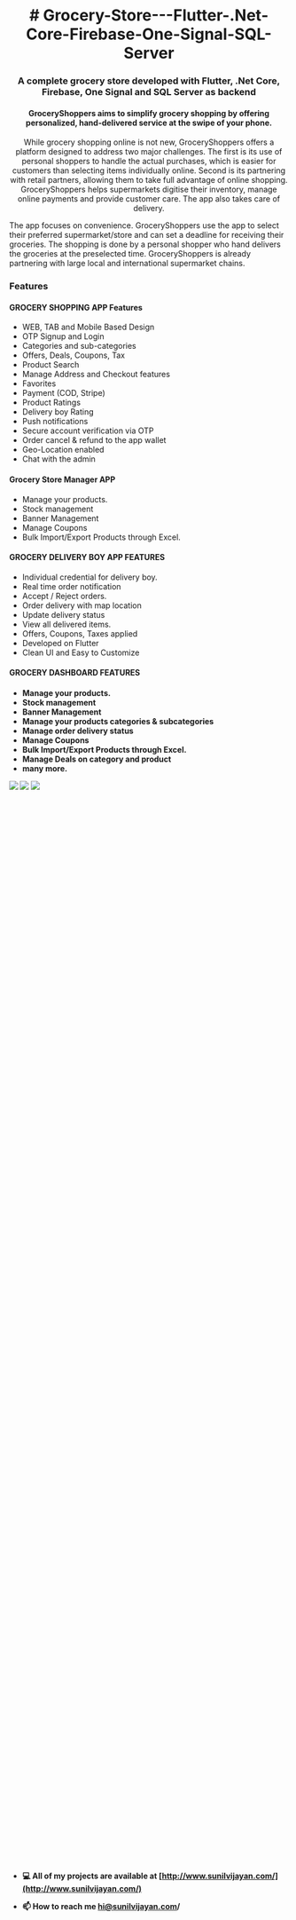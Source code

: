 <h1 align="center"># Grocery-Store---Flutter-.Net-Core-Firebase-One-Signal-SQL-Server</h1>
<h3 align="center">A complete grocery store developed with  Flutter, .Net Core, Firebase, One Signal and SQL Server as backend</h3>
<h4 align="center">GroceryShoppers  aims to simplify grocery shopping by offering personalized, hand-delivered service at the swipe of your phone.</h4>

<p align="center"> While grocery shopping online is not new, GroceryShoppers  offers a platform designed to address two major challenges. The first is its use of personal shoppers to handle the actual purchases, which is easier for customers than selecting items individually online. Second is its partnering with retail partners, allowing them to take full advantage of online shopping. GroceryShoppers  helps supermarkets digitise their inventory, manage online payments and provide customer care. The app also takes care of delivery. </p>

<p>The app focuses on convenience. GroceryShoppers use the app to select their preferred supermarket/store and can set a deadline for receiving their groceries. The shopping is done by a personal shopper who hand delivers the groceries at the preselected time. GroceryShoppers  is already partnering with large local and international supermarket chains.</p>


<h3 align="left">Features</h3>
<h4>GROCERY SHOPPING APP Features</h4>
<ul style="list-style-type:disc">
<li>WEB, TAB and Mobile Based Design</li>
<li>OTP Signup and Login</li>
<li>Categories and sub-categories</li>
<li>Offers, Deals, Coupons, Tax</li>
<li>Product Search</li>
<li>Manage Address and Checkout features</li>
<li>Favorites</li>
<li>Payment (COD, Stripe)</li>
<li>Product Ratings</li>
<li>Delivery boy Rating</li>
<li>Push notifications</li>
<li>Secure account verification via OTP</li>
<li>Order cancel & refund to the app wallet</li>
<li>Geo-Location enabled</li>
<li>Chat with the admin</li>
</ul>

<h4>Grocery  Store Manager APP</h4>

<ul style="list-style-type:disc">
<li>Manage your products.</li>
<li>Stock management</li>
<li>Banner Management</li>
<li>Manage Coupons</li>
<li>Bulk Import/Export Products through Excel.</li>
</ul>
<h4> GROCERY DELIVERY BOY APP FEATURES</h4>

<ul style="list-style-type:disc">
<li>Individual credential for delivery boy.</li>
<li>Real time order notification</li>
<li>Accept / Reject orders.</li>
<li>Order delivery with map location</li>
<li>Update delivery status</li>
<li>View all delivered items.</li>
<li>Offers, Coupons, Taxes applied</li>
<li>Developed on Flutter</li>
<li>Clean UI and Easy to Customize</li>
</ul>

<h4>GROCERY DASHBOARD FEATURES<h4>
<ul style="list-style-type:disc">
<li>Manage your products.</li>
<li>Stock management</li>
<li>Banner Management</li>
<li>Manage your products categories & subcategories</li>
<li>Manage order delivery status</li>
<li>Manage Coupons</li>
<li>Bulk Import/Export Products through Excel.</li>
<li>Manage Deals on category and product</li>
<li>many more.</li>
</ul>

<div style="width:50%; height:50%">
<img src="https://github.com/sunilvijayan7/Grocery-Store-in-Flutter-.Net-Core-Firebase-One-Signal-SQL-Server/blob/main/Screenshots/admin-categories.jpg" />
<img src="https://github.com/sunilvijayan7/Grocery-Store-in-Flutter-.Net-Core-Firebase-One-Signal-SQL-Server/blob/main/Screenshots/admin-vendors.jpg" />
<img src="https://github.com/sunilvijayan7/Grocery-Store-in-Flutter-.Net-Core-Firebase-One-Signal-SQL-Server/blob/main/Screenshots/admin-banners.jpg" />
</div>

- 💻 All of my projects are available at [http://www.sunilvijayan.com/](http://www.sunilvijayan.com/)

- 📫 How to reach me **hi@sunilvijayan.com/**

